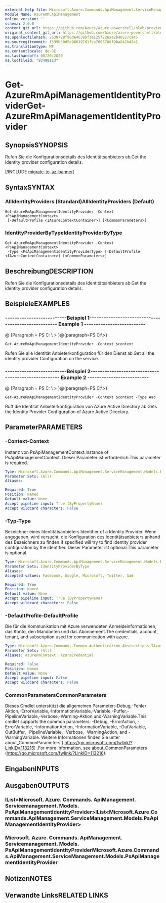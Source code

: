 ```yaml
---
external help file: Microsoft.Azure.Commands.ApiManagement.ServiceManagement.dll-Help.xml
Module Name: AzureRM.ApiManagement
online version: ''
schema: 2.0.0
content_git_url: https://github.com/Azure/azure-powershell/blob/preview/src/ResourceManager/ApiManagement/Commands.ApiManagement/help/Get-AzureRmApiManagementIdentityProvider.md
original_content_git_url: https://github.com/Azure/azure-powershell/blob/preview/src/ResourceManager/ApiManagement/Commands.ApiManagement/help/Get-AzureRmApiManagementIdentityProvider.md
ms.openlocfilehash: 2b38728f90de4639bf3e125f226ae2b40527ca45
ms.sourcegitcommit: f599b50d5e980197d1fca769378df90a842b42a1
ms.translationtype: MT
ms.contentlocale: de-DE
ms.lasthandoff: 08/20/2020
ms.locfileid: "93498113"
---
```

# <span data-ttu-id="6f43a-101">Get-AzureRmApiManagementIdentityProvider</span><span class="sxs-lookup"><span data-stu-id="6f43a-101">Get-AzureRmApiManagementIdentityProvider</span></span>

## <span data-ttu-id="6f43a-102">Synopsis</span><span class="sxs-lookup"><span data-stu-id="6f43a-102">SYNOPSIS</span></span>
<span data-ttu-id="6f43a-103">Rufen Sie die Konfigurationsdetails des Identitätsanbieters ab.</span><span class="sxs-lookup"><span data-stu-id="6f43a-103">Get the identity provider configuration details.</span></span>

[!INCLUDE [migrate-to-az-banner](../../includes/migrate-to-az-banner.md)]

## <span data-ttu-id="6f43a-104">Syntax</span><span class="sxs-lookup"><span data-stu-id="6f43a-104">SYNTAX</span></span>

### <span data-ttu-id="6f43a-105">AllIdentityProviders (Standard)</span><span class="sxs-lookup"><span data-stu-id="6f43a-105">AllIdentityProviders (Default)</span></span>
```
Get-AzureRmApiManagementIdentityProvider -Context <PsApiManagementContext>
 [-DefaultProfile <IAzureContextContainer>] [<CommonParameters>]
```

### <span data-ttu-id="6f43a-106">IdentityProviderByType</span><span class="sxs-lookup"><span data-stu-id="6f43a-106">IdentityProviderByType</span></span>
```
Get-AzureRmApiManagementIdentityProvider -Context <PsApiManagementContext>
 -Type <PsApiManagementIdentityProviderType> [-DefaultProfile <IAzureContextContainer>] [<CommonParameters>]
```

## <span data-ttu-id="6f43a-107">Beschreibung</span><span class="sxs-lookup"><span data-stu-id="6f43a-107">DESCRIPTION</span></span>
<span data-ttu-id="6f43a-108">Rufen Sie die Konfigurationsdetails des Identitätsanbieters ab.</span><span class="sxs-lookup"><span data-stu-id="6f43a-108">Get the identity provider configuration details.</span></span>

## <span data-ttu-id="6f43a-109">Beispiele</span><span class="sxs-lookup"><span data-stu-id="6f43a-109">EXAMPLES</span></span>

### <span data-ttu-id="6f43a-110">--------------------------Beispiel 1--------------------------</span><span class="sxs-lookup"><span data-stu-id="6f43a-110">--------------------------  Example 1  --------------------------</span></span>
<span data-ttu-id="6f43a-111">@ {Paragraph = PS C: \\ \> }</span><span class="sxs-lookup"><span data-stu-id="6f43a-111">@{paragraph=PS C:\\\>}</span></span>







```
Get-AzureRmApiManagementIdentityProvider -Context $context
```

<span data-ttu-id="6f43a-112">Rufen Sie alle Identität Anbieterkonfiguration für den Dienst ab.</span><span class="sxs-lookup"><span data-stu-id="6f43a-112">Get all the identity provider Configuration on the service.</span></span>

### <span data-ttu-id="6f43a-113">--------------------------Beispiel 2--------------------------</span><span class="sxs-lookup"><span data-stu-id="6f43a-113">--------------------------  Example 2  --------------------------</span></span>
<span data-ttu-id="6f43a-114">@ {Paragraph = PS C: \\ \> }</span><span class="sxs-lookup"><span data-stu-id="6f43a-114">@{paragraph=PS C:\\\>}</span></span>







```
Get-AzureRmApiManagementIdentityProvider -Context $context -Type Aad
```

<span data-ttu-id="6f43a-115">Ruft die Identität Anbieterkonfiguration von Azure Active Directory ab.</span><span class="sxs-lookup"><span data-stu-id="6f43a-115">Gets the Identity Provider Configuration of Azure Active Directory.</span></span>

## <span data-ttu-id="6f43a-116">Parameter</span><span class="sxs-lookup"><span data-stu-id="6f43a-116">PARAMETERS</span></span>

### <span data-ttu-id="6f43a-117">-Context</span><span class="sxs-lookup"><span data-stu-id="6f43a-117">-Context</span></span>
<span data-ttu-id="6f43a-118">Instanz von PsApiManagementContext.</span><span class="sxs-lookup"><span data-stu-id="6f43a-118">Instance of PsApiManagementContext.</span></span>
<span data-ttu-id="6f43a-119">Dieser Parameter ist erforderlich.</span><span class="sxs-lookup"><span data-stu-id="6f43a-119">This parameter is required.</span></span>

```yaml
Type: Microsoft.Azure.Commands.ApiManagement.ServiceManagement.Models.PsApiManagementContext
Parameter Sets: (All)
Aliases: 

Required: True
Position: Named
Default value: None
Accept pipeline input: True (ByPropertyName)
Accept wildcard characters: False
```

### <span data-ttu-id="6f43a-120">-Typ</span><span class="sxs-lookup"><span data-stu-id="6f43a-120">-Type</span></span>
<span data-ttu-id="6f43a-121">Bezeichner eines Identitätsanbieters.</span><span class="sxs-lookup"><span data-stu-id="6f43a-121">Identifier of a Identity Provider.</span></span>
<span data-ttu-id="6f43a-122">Wenn angegeben, wird versucht, die Konfiguration des Identitätsanbieters anhand des Bezeichners zu finden.</span><span class="sxs-lookup"><span data-stu-id="6f43a-122">If specified will try to find identity provider configuration by the identifier.</span></span>
<span data-ttu-id="6f43a-123">Dieser Parameter ist optional.</span><span class="sxs-lookup"><span data-stu-id="6f43a-123">This parameter is optional.</span></span>

```yaml
Type: Microsoft.Azure.Commands.ApiManagement.ServiceManagement.Models.PsApiManagementIdentityProviderType
Parameter Sets: IdentityProviderByType
Aliases: 
Accepted values: Facebook, Google, Microsoft, Twitter, Aad

Required: True
Position: Named
Default value: None
Accept pipeline input: True (ByPropertyName)
Accept wildcard characters: False
```

### <span data-ttu-id="6f43a-124">-DefaultProfile</span><span class="sxs-lookup"><span data-stu-id="6f43a-124">-DefaultProfile</span></span>
<span data-ttu-id="6f43a-125">Die für die Kommunikation mit Azure verwendeten Anmeldeinformationen, das Konto, den Mandanten und das Abonnement.</span><span class="sxs-lookup"><span data-stu-id="6f43a-125">The credentials, account, tenant, and subscription used for communication with azure.</span></span>

```yaml
Type: Microsoft.Azure.Commands.Common.Authentication.Abstractions.IAzureContextContainer
Parameter Sets: (All)
Aliases: AzureRmContext, AzureCredential

Required: False
Position: Named
Default value: None
Accept pipeline input: False
Accept wildcard characters: False
```

### <span data-ttu-id="6f43a-126">CommonParameters</span><span class="sxs-lookup"><span data-stu-id="6f43a-126">CommonParameters</span></span>
<span data-ttu-id="6f43a-127">Dieses Cmdlet unterstützt die allgemeinen Parameter:-Debug,-Fehler Aktion,-ErrorVariable,-InformationVariable,-Variable,-Puffer,-PipelineVariable,-Verbose,-Warning-Aktion und-WarningVariable.</span><span class="sxs-lookup"><span data-stu-id="6f43a-127">This cmdlet supports the common parameters: -Debug, -ErrorAction, -ErrorVariable, -InformationAction, -InformationVariable, -OutVariable, -OutBuffer, -PipelineVariable, -Verbose, -WarningAction, and -WarningVariable.</span></span> <span data-ttu-id="6f43a-128">Weitere Informationen finden Sie unter about_CommonParameters ( https://go.microsoft.com/fwlink/?LinkID=113216) .</span><span class="sxs-lookup"><span data-stu-id="6f43a-128">For more information, see about_CommonParameters (https://go.microsoft.com/fwlink/?LinkID=113216).</span></span>

## <span data-ttu-id="6f43a-129">Eingaben</span><span class="sxs-lookup"><span data-stu-id="6f43a-129">INPUTS</span></span>

## <span data-ttu-id="6f43a-130">Ausgaben</span><span class="sxs-lookup"><span data-stu-id="6f43a-130">OUTPUTS</span></span>

### <span data-ttu-id="6f43a-131">IList<Microsoft. Azure. Commands. ApiManagement. Servicemanagement. Models. PsApiManagementIdentityProvider></span><span class="sxs-lookup"><span data-stu-id="6f43a-131">IList<Microsoft.Azure.Commands.ApiManagement.ServiceManagement.Models.PsApiManagementIdentityProvider></span></span>

### <span data-ttu-id="6f43a-132">Microsoft. Azure. Commands. ApiManagement. Servicemanagement. Models. PsApiManagementIdentityProvider</span><span class="sxs-lookup"><span data-stu-id="6f43a-132">Microsoft.Azure.Commands.ApiManagement.ServiceManagement.Models.PsApiManagementIdentityProvider</span></span>

## <span data-ttu-id="6f43a-133">Notizen</span><span class="sxs-lookup"><span data-stu-id="6f43a-133">NOTES</span></span>

## <span data-ttu-id="6f43a-134">Verwandte Links</span><span class="sxs-lookup"><span data-stu-id="6f43a-134">RELATED LINKS</span></span>

